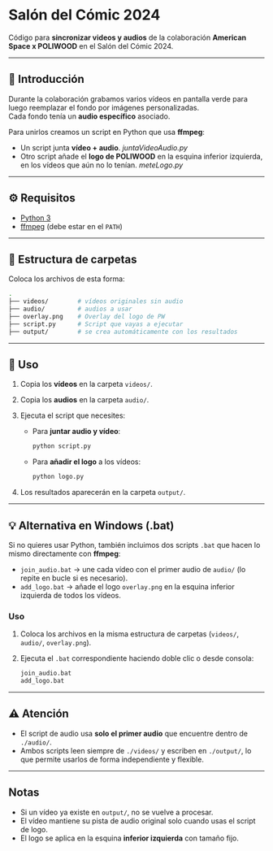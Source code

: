 # Salón del Cómic 2024

Código para **sincronizar videos y audios** de la colaboración **American Space x POLIWOOD** en el Salón del Cómic 2024.

---

## 📖 Introducción
Durante la colaboración grabamos varios vídeos en pantalla verde para luego reemplazar el fondo por imágenes personalizadas.  
Cada fondo tenía un **audio específico** asociado.  

Para unirlos creamos un script en Python que usa **ffmpeg**:  
- Un script junta **vídeo + audio**. *juntaVideoAudio.py* 
- Otro script añade el **logo de POLIWOOD** en la esquina inferior izquierda, en los vídeos que aún no lo tenían. *meteLogo.py*

---

## ⚙️ Requisitos
- [Python 3](https://www.python.org/downloads/)  
- [ffmpeg](https://ffmpeg.org/download.html) (debe estar en el `PATH`)  

---

## 📂 Estructura de carpetas

Coloca los archivos de esta forma:

```bash
.
├── videos/        # vídeos originales sin audio
├── audio/         # audios a usar
├── overlay.png    # Overlay del logo de PW
├── script.py      # Script que vayas a ejecutar
├── output/        # se crea automáticamente con los resultados
```

---

## 🚀 Uso
1. Copia los **vídeos** en la carpeta `videos/`.  
2. Copia los **audios** en la carpeta `audio/`.  
3. Ejecuta el script que necesites:  

   - Para **juntar audio y vídeo**:  
     ```bash
     python script.py
     ```  

   - Para **añadir el logo** a los vídeos:  
     ```bash
     python logo.py
     ```

4. Los resultados aparecerán en la carpeta `output/`.


---

## 💡 Alternativa en Windows (.bat)
Si no quieres usar Python, también incluimos dos scripts `.bat` que hacen lo mismo directamente con **ffmpeg**:

- `join_audio.bat` → une cada vídeo con el primer audio de `audio/` (lo repite en bucle si es necesario).  
- `add_logo.bat` → añade el logo `overlay.png` en la esquina inferior izquierda de todos los vídeos.  

### Uso
1. Coloca los archivos en la misma estructura de carpetas (`videos/`, `audio/`, `overlay.png`).  
2. Ejecuta el `.bat` correspondiente haciendo doble clic o desde consola:  

   ```bash
   join_audio.bat
   add_logo.bat
   ```


---

## ⚠️ Atención
- El script de audio usa **solo el primer audio** que encuentre dentro de `./audio/`.  
- Ambos scripts leen siempre de `./videos/` y escriben en `./output/`, lo que permite usarlos de forma independiente y flexible.  

---

## Notas
- Si un vídeo ya existe en `output/`, no se vuelve a procesar.  
- El vídeo mantiene su pista de audio original solo cuando usas el script de logo.  
- El logo se aplica en la esquina **inferior izquierda** con tamaño fijo.
